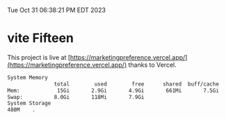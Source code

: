Tue Oct 31 06:38:21 PM EDT 2023

# vite Fifteen


This project is live at [https://marketingpreference.vercel.app/](https://marketingpreference.vercel.app/) thanks to Vercel.

```bash
System Memory
               total        used        free      shared  buff/cache   available
Mem:            15Gi       2.9Gi       4.9Gi       661Mi       7.5Gi        11Gi
Swap:          8.0Gi       118Mi       7.9Gi
System Storage
480M	.
